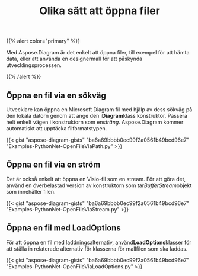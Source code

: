 ﻿---
title: Olika sätt att öppna filer
type: docs
weight: 10
url: /sv/python-net/different-ways-to-open-files/
---
{{% alert color="primary" %}}

Med Aspose.Diagram är det enkelt att öppna filer, till exempel för att hämta data, eller att använda en designermall för att påskynda utvecklingsprocessen.

{{% /alert %}}

## **Öppna en fil via en sökväg**

 Utvecklare kan öppna en Microsoft Diagram fil med hjälp av dess sökväg på den lokala datorn genom att ange den i**Diagram**klass konstruktör. Passera helt enkelt vägen i konstruktorn som en*sträng*. Aspose.Diagram kommer automatiskt att upptäcka filformatstypen.

{{< gist "aspose-diagram-gists" "ba6a69bbbb0ec99f2a0561b49bcd96e7" "Examples-PythonNet-OpenFileViaPath.py" >}}

## **Öppna en fil via en ström**

 Det är också enkelt att öppna en Visio-fil som en stream. För att göra det, använd en överbelastad version av konstruktorn som tar*BufferStream*objekt som innehåller filen.

{{< gist "aspose-diagram-gists" "ba6a69bbbb0ec99f2a0561b49bcd96e7" "Examples-PythonNet-OpenFileViaStream.py" >}}

## **Öppna en fil med LoadOptions**

 För att öppna en fil med laddningsalternativ, använd**LoadOptions**klasser för att ställa in relaterade alternativ för klasserna för mallfilen som ska laddas.

{{< gist "aspose-diagram-gists" "ba6a69bbbb0ec99f2a0561b49bcd96e7" "Examples-PythonNet-OpenFileViaLoadOptions.py" >}}

